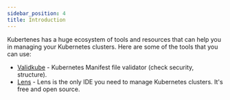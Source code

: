 ```yaml
---
sidebar_position: 4
title: Introduction
---
```


Kubertenes has a huge ecosystem of tools and resources that can help you in managing your Kubernetes clusters. Here are some of the tools that you can use:

- [Validkube](https://validkube.com/) - Kubernetes Manifest file validator (check security, structure).
- [Lens](https://k8slens.dev/) - Lens is the only IDE you need to manage Kubernetes clusters. It's free and open source.
